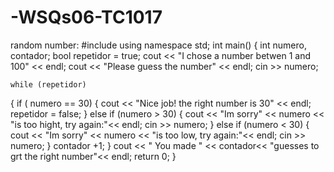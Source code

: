 # -WSQs06-TC1017
random number:
#include <iostream>
using namespace std;
int main()
{
	int numero, contador;
	bool repetidor = true;
	cout << "I chose a number betwen 1 and 100" << endl;
	cout << "Please guess the number" << endl;
	cin >> numero;

	while (repetidor)
 {
		if ( numero == 30)
	{
	    cout << "Nice job! the right number is 30" << endl;
        repetidor = false;
    }
    else if (numero > 30)
    {
    	cout << "Im sorry" << numero << "is too hight, try again:"<< endl;
    	cin >> numero;
    }
    else if (numero < 30)
    {
    	cout << "Im sorry" << numero << "is too low, try again:"<< endl;
    	cin >> numero;
    }
     contador +1;
  }
  cout << " You made " << contador<< "guesses to grt the right number"<< endl;
  return 0;
} 
